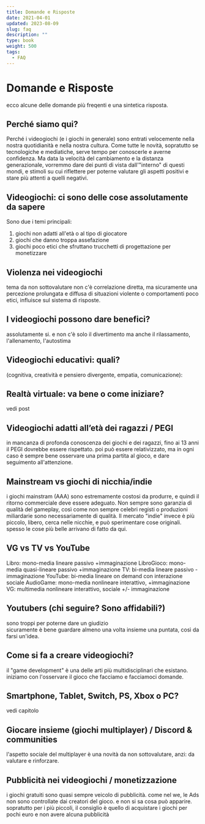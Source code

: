 ```yaml
---
title: Domande e Risposte
date: 2021-04-01
updated: 2023-08-09
slug: faq
description: ""
type: book
weight: 500
tags:
  - FAQ
---
```

# Domande e Risposte
ecco alcune delle domande più freqenti e una sintetica risposta.

## Perché siamo qui?
Perché i videogiochi (e i giochi in generale) sono entrati velocemente nella nostra quotidianità e nella nostra cultura. Come tutte le novità, sopratutto se tecnologiche e mediatiche, serve tempo per conoscerle e averne confidenza. Ma data la velocità del cambiamento e la distanza generazionale, vorremmo dare dei punti di vista dall'"interno" di questi mondi, e stimoli su cui riflettere per poterne valutare gli aspetti positivi e stare più attenti a quelli negativi.

## Videogiochi: ci sono delle cose assolutamente da sapere
Sono due i temi principali:

1. giochi non adatti all'età o al tipo di giocatore
2. giochi che danno troppa assefazione
3. giochi poco etici che sfruttano trucchetti di progettazione per monetizzare

## Violenza nei videogiochi
tema da non sottovalutare
non c'è correlazione diretta, ma sicuramente una percezione prolungata e diffusa di situazioni violente o comportamenti poco etici, influisce sul sistema di risposte.

## I videogiochi possono dare benefici?
assolutamente si.
e non c'è solo il divertimento
ma anche il rilassamento, l'allenamento, l'autostima

## Videogiochi educativi: quali?
(cognitiva, creatività e pensiero divergente, empatia, comunicazione):

## Realtà virtuale: va bene o come iniziare?
vedi post

## Videogiochi adatti all’età dei ragazzi / PEGI
in mancanza di profonda conoscenza dei giochi e dei ragazzi, fino ai 13 anni il PEGI dovrebbe essere rispettato.
poi può essere relativizzato, ma in ogni caso è sempre bene osservare una prima partita al gioco, e dare seguimento all'attenzione.

## Mainstream vs giochi di nicchia/indie
i giochi mainstram (AAA) sono estremamente costosi da produrre, e quindi il ritorno commerciale deve essere adeguato. Non sempre sono garanzia di qualità del gameplay, così come non sempre celebri registi o produzioni miliardarie sono necessariamente di qualità.
Il mercato "indie" invece è più piccolo, libero, cerca nelle nicchie, e può sperimentare cose originali. spesso le cose più belle arrivano di fatto da qui.

## VG vs TV vs YouTube
Libro: mono-media lineare passivo +immaginazione
LibroGioco: mono-media quasi-lineare passivo +immaginazione
TV: bi-media lineare passivo -immaginazione
YouTube: bi-media lineare on demand con interazione sociale
AudioGame: mono-media nonlineare interattivo, +immaginazione
VG: multimedia nonlineare interattivo, sociale +/- immaginazione

## Youtubers (chi seguire? Sono affidabili?)
sono troppi per poterne dare un giudizio  
sicuramente è bene guardare almeno una volta insieme una puntata, così da farsi un'idea.

## Come si fa a creare videogiochi?
il "game development" è una delle arti più multidisciplinari che esistano.
iniziamo con l'osservare il gioco che facciamo e facciamoci domande.

## Smartphone, Tablet, Switch, PS, Xbox o PC?
vedi capitolo

## Giocare insieme (giochi multiplayer) / Discord & communities
l'aspetto sociale del multiplayer è una novità da non sottovalutare, anzi: da valutare e rinforzare.

## Pubblicità nei videogiochi / monetizzazione
i giochi gratuiti sono quasi sempre veicolo di pubblicità.
come nel we, le Ads non sono controllate dai creatori del gioco. e non si sa cosa può apparire.
sopratutto per i più piccoli, il consiglio è quello di acquistare i giochi per pochi euro e non avere alcuna pubblicità
